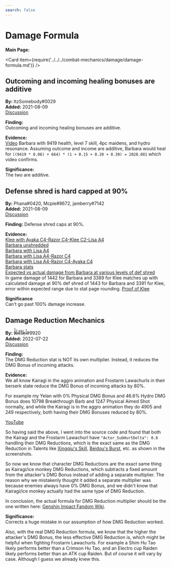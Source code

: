 ```yaml
---
search: false
---
```


# Damage Formula

**Main Page:**

<Card item={require('../../../combat-mechanics/damage/damage-formula.md')} />

## Outcoming and incoming healing bonuses are additive

**By:** ItzSomebody\#0029  
**Added:** 2021-08-09  
[Discussion](https://tickets.deeznuts.moe/ticket-archive/attachments_874018516842475600_874090458991706122_transcript-outcoming-incoming-healing-additive.html)

**Finding:**  
Outcoming and incoming healing bonuses are additive.

**Evidence:**  
[Video](https://youtu.be/yJMPaWKCCbA) Barbara with 9419 health, level 7 skill, 4pc maidens, and hydro resonance. Assuming outcome and income are additive, Barbara would heal for `((9419 * 0.06) + 664) * (1 + 0.15 + 0.20 + 0.30) = 2028.081` which video confirms.

**Significance:**  
The two are additive.

## Defense shred is hard capped at 90%

**By:** Phana\#0420, Mcpie\#8672, jamberry\#7142  
**Added:** 2021-08-09  
[Discussion](https://tickets.deeznuts.moe/ticket-archive/attachments_873886801348153384_874084646370045952_transcript-defense-shred-caps-at-90.html)

**Finding:**
Defense shred caps at 90%.

**Evidence:**  
[Klee with Ayaka C4-Razor C4-Klee C2-Lisa A4](https://i.imgur.com/TF4lpQq.mp4)  
[Barbara unshredded](https://youtu.be/1pSd5Ds8ikM)  
[Barbara with Lisa A4](https://youtu.be/e1sFbfyPxRo)  
[Barbara with Lisa A4-Razor C4](https://youtu.be/lmoH0Bw4X3I)  
[Barbara with Lisa A4-Razor C4-Ayaka C4](https://youtu.be/TbRbq1Og9h4)  
[Barbara stats](https://youtu.be/jytK74xLZOQ)  
[Expected vs actual damage from Barbara at various levels of def shred](https://i.imgur.com/SoXVYGs.png)  
In game damage of 1442 for Barbara and 3389 for Klee matches up with calculated damage at 90% def shred of 1443 for Barbara and 3391 for Klee, error within expected range due to stat page rounding. [Proof of Klee](https://i.imgur.com/hQiWOkq.mp4)

**Significance**  
Can't go past 100% damage increase.

## Damage Reduction Mechanics

**By:** f̸̒͂ỏ̶̂o̵͌̚s̶͊̏h̷̤̀ḯ̴̊\#9920  
**Added:** 2022-07-22  
[Discussion](https://tickets.deeznuts.moe/transcripts/damage-reduction-mechanics)

**Finding:**  
The DMG Reduction stat is NOT its own multiplier. Instead, it reduces the DMG Bonus of incoming attacks.

**Evidence:**  
We all know Kairagi in the aggro animation and Frostarm Lawachurls in their berserk state reduce the DMG Bonus of incoming attacks by 80%.

For example my Yelan with 0% Physical DMG Bonus and 46.6% Hydro DMG Bonus does 10798 Breakthrough Barb and 1247 Physical Aimed Shot normally, and while the Kairagi is in the aggro animation they do 4905 and 249 respectively, both having their DMG Bonuses reduced by 80%.

[YouTube](https://youtu.be/yHHGFPA2SgQ)

So having said the above, I went into the source code and found that both the Kairagi and the Frostarm Lawachurl have `"Actor_SubHurtDelta": 0.8` handling their DMG Reductions, which is the exact same as the DMG Reduction in Talents like [Xingqiu's Skill](../../../characters/hydro/xingqiu.md#attacks), [Beidou's Burst](../../../characters/electro/beidou.md#attacks), etc. as shown in the screenshots.

So now we know that character DMG Reductions are the exact same thing as Kairagi/ice monkey DMG Reductions, which subtracts a fixed amount from the attacker's DMG Bonus instead of adding a separate multiplier. The reason why we mistakenly thought it added a separate multiplier was because enemies always have 0% DMG Bonus, and we didn't know that Kairagi/ice monkey actually had the same type of DMG Reduction.

In conclusion, the actual formula for DMG Reduction multiplier should be the one written here: [Genshin Impact Fandom Wiki](https://genshin-impact.fandom.com/wiki/Damage_Reduction).

**Significance:**  
Corrects a huge mistake in our assumption of how DMG Reduction worked.

Also, with the real DMG Reduction formula, we know that the higher the attacker's DMG Bonus, the less effective DMG Reduction is, which might be helpful when fighting Frostarm Lawachurls. For example a Shim Hu Tao likely performs better than a Crimson Hu Tao, and an Electro cup Raiden likely performs better than an ATK cup Raiden. But of course it will vary by case. Although I guess we already knew this.
